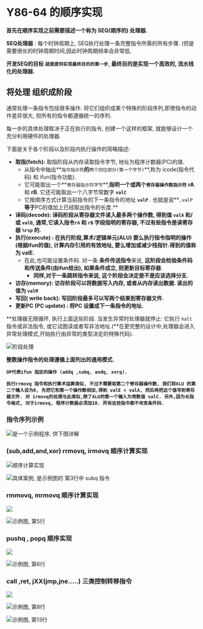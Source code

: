 # Y86-64 的顺序实现

**首先在顺序实现之前需要描述一个称为 SEQ\(顺序的\) 处理器.**

**SEQ处理器** : 每个时钟周期上, SEQ执行处理一条完整指令所需的所有步骤. \(但是需要很长的时钟周期时间,因此时钟周期频率会非常低,

**开发SEQ的目标** **`就是提供实现最终目的的第一步`**,  **最终目的是实现一个高效的, 流水线化的处理器.**

## 将处理 组织成阶段

通常处理一条指令包括很多操作.  将它们组织成某个特殊的阶段序列,即使指令的动作差异很大, 但所有的指令都遵循统一的序列.

每一步的具体处理取决于正在执行的指令,  创建一个这样的框架, 就能够设计一个充分利用硬件的处理器.

下面是关于各个阶段以及阶段内执行操作的简略描述:

* **取指\(fetch\):** 取指阶段从内存读取指令字节, 地址为程序计数器\(PC\)的值.
  * 从指令中抽出**`指令指示符`**的**`两个四位部分(第一个字节)`**,称为 icode\(指令代码\) 和 ifun\(指令功能\). 
  * 它可能取出一个**`寄存器指示符字节`**,**指明一个或两个`寄存器操作数指示符`** **rA** 和 **rB**.  它还可能取出一个八字节常数字 **`valC`**
  * 它按顺序方式计算当前指令的下一条指令的地址 **`valP`** . 也就是说**`,valP`**等于**PC的值加上已经取出指令的长度.**
* **译码\(decode\):  译码阶段从寄存器文件读入最多两个操作数, 得到值 `valA` 和/或  `valB`, 通常,它读入指令`rA` 和 `rB` 字段指明的寄存器, 不过有些指令是读寄存器 `%rsp` 的.**
* **执行\(execute\) : 在执行阶段,算术/逻辑单元\(ALU\) 要么执行指令指明的操作 \(根据ifun的值\), 计算内存引用的有效地址, 要么增加或减少栈指针.得到的值称为 valE.**
  * 在此,也可能设置条件码. 对一条 **条件传送指令**来说, **这阶段会检验条件码和传送条件\(由ifun给出\), 如果条件成立, 则更新目标寄存器**.
    * **同样,对于一条跳转指令来说, 这个阶段会决定是不是应该选择分支.**
* **访存\(memory\):  访存阶段可以将数据写入内存, 或者从内存读出数据.  读出的值为 `valM`**
* **写回\( write back\): 写回阶段最多可以写两个结果到寄存器文件.**
* **更新PC \(PC update\) : 将PC 设置成下一条指令的地址.**

**处理器无限循环, 执行上面这些阶段. 当发生异常时处理器就停止: 它执行 `halt`指令或非法指令, 或它试图读或者写非法地址.\(**在更完整的设计中,处理器会进入异常处理模式,开始执行由异常的类型决定的特殊代码\).

![&#x9636;&#x6BB5;&#x5904;&#x7406;](../.gitbook/assets/ping-mu-kuai-zhao-20190813-17.23.59.png)

**整数操作指令的处理遵循上面列出的通用模式.**

**`OP代表ifun 指定的操作 (addq ,subq, andq, xorq).`**

**`执行rrmovq 指令和执行算术运算类似, 不过不需要取第二个寄存器操作数, 我们将ALU 的第二个输入设为0, 先把它和第一个操作数相加,得到 valE = valA, 然后再把这个值写到寄存器文件. 对 irmovq的处理与此类似,除了ALU的第一个输入为常数值 valC. 另外,因为长指令格式, 对于irmovq, 程序计数器必须加10. 所有这些指令都不改变条件码.`**

### 指令序列示例

![&#x662F;&#x4E00;&#x4E2A;&#x793A;&#x4F8B;&#x7A0B;&#x5E8F;, &#x4F9B;&#x4E0B;&#x56FE;&#x8BE6;&#x89E3;](../.gitbook/assets/screen-shot-2019-08-14-at-1.25.39-pm.png)

### \(sub,add,and,xor\)  rrmovq,  irmovq   顺序计算实现

![&#x987A;&#x5E8F;&#x8BA1;&#x7B97;&#x5B9E;&#x73B0;](../.gitbook/assets/screen-shot-2019-08-14-at-6.24.36-pm.png)

![&#x5177;&#x4F53;&#x6848;&#x4F8B;, &#x662F;&#x793A;&#x4F8B;&#x56FE;&#x7684; &#x7B2C;3&#x884C;&#x4E2D; subq &#x6307;&#x4EE4;](../.gitbook/assets/screen-shot-2019-08-14-at-6.30.48-pm.png)

### rmmovq,  mrmovq  顺序计算实现

![](../.gitbook/assets/screen-shot-2019-08-14-at-6.32.20-pm.png)

![&#x793A;&#x4F8B;&#x56FE;, &#x7B2C;5&#x884C;](../.gitbook/assets/screen-shot-2019-08-14-at-6.36.36-pm.png)

### pushq  , popq  顺序实现

![](../.gitbook/assets/screen-shot-2019-08-14-at-6.41.12-pm.png)

![&#x793A;&#x4F8B;&#x56FE;, &#x7B2C;6&#x884C;](../.gitbook/assets/screen-shot-2019-08-14-at-6.42.41-pm.png)

###  call  ,ret,  jXX\(jmp,jne.....\)  三类控制转移指令

![](../.gitbook/assets/screen-shot-2019-08-14-at-6.44.44-pm.png)

![&#x793A;&#x4F8B;&#x56FE;, &#x7B2C;8&#x884C;](../.gitbook/assets/screen-shot-2019-08-14-at-6.49.28-pm.png)

![&#x793A;&#x4F8B;&#x56FE;, &#x7B2C;13&#x884C;](../.gitbook/assets/screen-shot-2019-08-14-at-6.50.29-pm.png)

